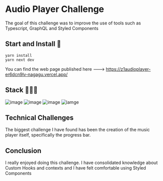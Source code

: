 # Audio Player Challenge

The goal of this challenge was to improve the use of tools such as Typescript, GraphQL and Styled Components

## Start and Install 🚀

```
yarn install
yarn next dev
```

You can find the web page published here ---> https://z1audioplayer-er6dcn9lv-nagagu.vercel.app/

## Stack 👷🏻‍♀️

![image](https://img.shields.io/badge/next.js-000000?style=for-the-badge&logo=nextdotjs&logoColor=white)
![image](https://img.shields.io/badge/TypeScript-007ACC?style=for-the-badge&logo=typescript&logoColor=white)
![image](https://img.shields.io/badge/GraphQl-E10098?style=for-the-badge&logo=graphql&logoColor=white)
![iamge](https://img.shields.io/badge/styled--components-DB7093?style=for-the-badge&logo=styled-components&logoColor=white)

## Technical Challenges

The biggest challenge I have found has been the creation of the music player itself, specifically the progress bar.

## Conclusion

I really enjoyed doing this challenge.
I have consolidated knowledge about Custom Hooks and contexts and I have felt comfortable using Styled Components

